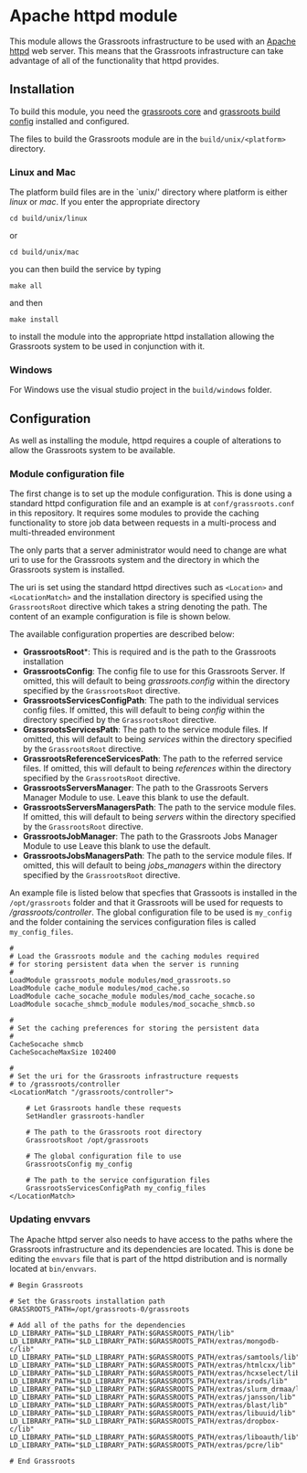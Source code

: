 # Apache httpd module

This module allows the Grassroots infrastructure to be used with an 
[Apache httpd](http://httpd.apache.org) web server. This means that the Grassroots 
infrastructure can take advantage of all of the functionality that httpd provides.

## Installation

To build this module, you need the [grassroots core](https://github.com/TGAC/grassroots-core)
 and [grassroots build config](https://github.com/TGAC/grassroots-build-config) installed and 
configured. 

The files to build the Grassroots module are in the `build/unix/<platform>` directory. 

### Linux and Mac

The platform build files are in the `unix/<PLATFORM>' directory where platform is either *linux*
or *mac*. If you enter the appropriate directory 

```
cd build/unix/linux
```

or

```
cd build/unix/mac
```


you can then build the service by typing

```
make all
```

and then 

```
make install
```

to install the module into the appropriate httpd installation allowing the Grassroots system to
 be used in conjunction with it.


### Windows

For Windows use the visual studio project in the `build/windows` folder.



## Configuration

As well as installing the module, httpd requires a couple of alterations to 
allow the Grassroots system to be available.

### Module configuration file

The first change is to set up the module configuration. This is done using a standard httpd 
configuration file and an example is at `conf/grassroots.conf` in this repository.
It requires some modules to provide the caching functionality to store job data between requests 
in a multi-process and multi-threaded environment

The only parts that a server administrator would need to change are what uri to use for the 
Grassroots system and the directory in which the Grassroots system is installed.

The uri is set using the standard httpd directives such as `<Location>` and 
`<LocationMatch>` and the installation directory is specified using the `GrassrootsRoot`
 directive which takes a string denoting the path. The content of an example configuration is 
file is shown below.

The available configuration properties are described below:

 * **GrassrootsRoot***: This is required and is the path to the Grassroots installation
 * **GrassrootsConfig**: The config file to use for this Grassroots Server. If omitted, this 
 will default to being *grassroots.config* within the directory specified by the 
 `GrassrootsRoot` directive.
 * **GrassrootsServicesConfigPath**: The path to the individual services config files. If 
 omitted, this will default to being *config* within the directory specified by the
 `GrassrootsRoot` directive.
 * **GrassrootsServicesPath**: The path to the service module files. If 
 omitted, this will default to being *services* within the directory specified by the
 `GrassrootsRoot` directive.
 * **GrassrootsReferenceServicesPath**: The path to the referred service files. If 
 omitted, this will default to being *references* within the directory specified by the
 `GrassrootsRoot` directive.
 * **GrassrootsServersManager**: The path to the Grassroots Servers Manager Module to use. 
 Leave this blank to use the default. 
 * **GrassrootsServersManagersPath**: The path to the service module files. If 
 omitted, this will default to being *servers* within the directory specified by the
 `GrassrootsRoot` directive.
 * **GrassrootsJobManager**: The path to the Grassroots Jobs Manager Module to use
 Leave this blank to use the default. 
 * **GrassrootsJobsManagersPath**: The path to the service module files. If 
 omitted, this will default to being *jobs_managers* within the directory specified by the
 `GrassrootsRoot` directive.


An example file is listed below that specfies that Grassoots is installed in the 
`/opt/grassroots` folder and that it Grassroots will be used for requests to 
*/grassroots/controller*. The global configuration file to be used is `my_config`
and the folder containing the services configuration files is called 
`my_config_files`.

~~~{conf}
#
# Load the Grassroots module and the caching modules required
# for storing persistent data when the server is running
#
LoadModule grassroots_module modules/mod_grassroots.so
LoadModule cache_module modules/mod_cache.so
LoadModule cache_socache_module modules/mod_cache_socache.so
LoadModule socache_shmcb_module modules/mod_socache_shmcb.so

#
# Set the caching preferences for storing the persistent data
#
CacheSocache shmcb
CacheSocacheMaxSize 102400

#
# Set the uri for the Grassroots infrastructure requests
# to /grassroots/controller
<LocationMatch "/grassroots/controller">
	
	# Let Grassroots handle these requests
	SetHandler grassroots-handler
	
	# The path to the Grassroots root directory 
	GrassrootsRoot /opt/grassroots

	# The global configuration file to use
	GrassrootsConfig my_config

	# The path to the service configuration files
	GrassrootsServicesConfigPath my_config_files
</LocationMatch>
~~~

### Updating envvars

The Apache httpd server also needs to have access to the paths where the Grassroots 
infrastructure and its dependencies are located. This is done be editing the `envvars` 
file that is part of the httpd distribution and is normally located at `bin/envvars`.

~~~{properties}
# Begin Grassroots

# Set the Grassroots installation path
GRASSROOTS_PATH=/opt/grassroots-0/grassroots

# Add all of the paths for the dependencies
LD_LIBRARY_PATH="$LD_LIBRARY_PATH:$GRASSROOTS_PATH/lib"
LD_LIBRARY_PATH="$LD_LIBRARY_PATH:$GRASSROOTS_PATH/extras/mongodb-c/lib"
LD_LIBRARY_PATH="$LD_LIBRARY_PATH:$GRASSROOTS_PATH/extras/samtools/lib"
LD_LIBRARY_PATH="$LD_LIBRARY_PATH:$GRASSROOTS_PATH/extras/htmlcxx/lib"
LD_LIBRARY_PATH="$LD_LIBRARY_PATH:$GRASSROOTS_PATH/extras/hcxselect/lib"
LD_LIBRARY_PATH="$LD_LIBRARY_PATH:$GRASSROOTS_PATH/extras/irods/lib"
LD_LIBRARY_PATH="$LD_LIBRARY_PATH:$GRASSROOTS_PATH/extras/slurm_drmaa/lib"
LD_LIBRARY_PATH="$LD_LIBRARY_PATH:$GRASSROOTS_PATH/extras/jansson/lib"
LD_LIBRARY_PATH="$LD_LIBRARY_PATH:$GRASSROOTS_PATH/extras/blast/lib"
LD_LIBRARY_PATH="$LD_LIBRARY_PATH:$GRASSROOTS_PATH/extras/libuuid/lib"
LD_LIBRARY_PATH="$LD_LIBRARY_PATH:$GRASSROOTS_PATH/extras/dropbox-c/lib"
LD_LIBRARY_PATH="$LD_LIBRARY_PATH:$GRASSROOTS_PATH/extras/liboauth/lib"
LD_LIBRARY_PATH="$LD_LIBRARY_PATH:$GRASSROOTS_PATH/extras/pcre/lib"

# End Grassroots
~~~
